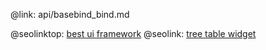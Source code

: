 @link: api/basebind_bind.md

@seolinktop: [best ui framework](https://webix.com)
@seolink: [tree table widget](https://webix.com/widget/treetable/)